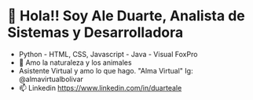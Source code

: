 # 👋 Hola!! Soy Ale Duarte, Analista de Sistemas y Desarrolladora
- Python - HTML, CSS, Javascript - Java - Visual FoxPro
- 🌱 Amo la naturaleza y los animales
- Asistente Virtual y amo lo que hago. "Alma Virtual" Ig: @almavirtualbolivar
- 📫 Linkedin https://www.linkedin.com/in/duarteale
